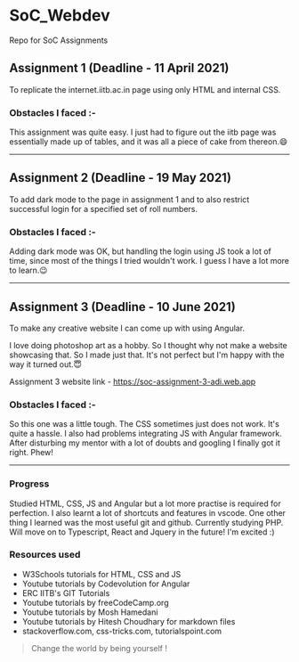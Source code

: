 # SoC_Webdev

Repo for SoC Assignments

## Assignment 1 (Deadline - 11 April 2021)

To replicate the internet.iitb.ac.in page using only HTML and internal CSS.

### Obstacles I faced :-

This assignment was quite easy. I just had to figure out the iitb page was essentially made up of tables, and it was all a piece of cake from thereon.😄

---

## Assignment 2 (Deadline - 19 May 2021)

To add dark mode to the page in assignment 1 and to also restrict successful login for a specified set of roll numbers.

### Obstacles I faced :-

Adding dark mode was OK, but handling the login using JS took a lot of time, since most of the things I tried wouldn't work. I guess I have a lot more to learn.😉

---

## Assignment 3 (Deadline - 10 June 2021)

To make any creative website I can come up with using Angular.

I love doing photoshop art as a hobby. So I thought why not make a website showcasing that. So I made just that. It's not perfect but I'm happy with the way it turned out.😇

Assignment 3 website link - https://soc-assignment-3-adi.web.app

### Obstacles I faced :-

So this one was a little tough. The CSS sometimes just does not work. It's quite a hassle. I also had problems integrating JS with Angular framework. After disturbing my mentor with a lot of doubts and googling I finally got it right. Phew!

---

### Progress

Studied HTML, CSS, JS and Angular but a lot more practise is required for perfection. I also learnt a lot of shortcuts and features in vscode. One other thing I learned was the most useful git and github. Currently studying PHP. Will move on to Typescript, React and Jquery in the future! I'm excited :)

### Resources used

- W3Schools tutorials for HTML, CSS and JS
- Youtube tutorials by Codevolution for Angular
- ERC IITB's GIT Tutorials
- Youtube tutorials by freeCodeCamp.org
- Youtube tutorials by Mosh Hamedani
- Youtube tutorials by Hitesh Choudhary for markdown files
- stackoverflow.com, css-tricks.com, tutorialspoint.com

> Change the world by being yourself !
